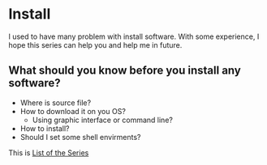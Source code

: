 # Install
I used to have many problem with install software. With some experience, I hope this series can help you and help me in future.

## What should you know before you install any software?
- Where is source file?
- How to download it on you OS?
  - Using graphic interface or command line?
- How to install?
- Should I set some shell envirments?

This is [List of the Series](https://github.com/bit-fish/Install/issues/1)

